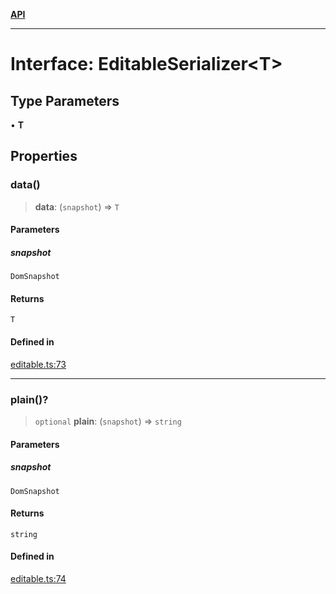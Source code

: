 [**API**](../API.md)

***

# Interface: EditableSerializer\<T\>

## Type Parameters

• **T**

## Properties

### data()

> **data**: (`snapshot`) => `T`

#### Parameters

##### snapshot

`DomSnapshot`

#### Returns

`T`

#### Defined in

[editable.ts:73](https://github.com/inokawa/edix/blob/f7ddd3cd390de3a5397595ebddd00493dee1ed65/src/core/editable.ts#L73)

***

### plain()?

> `optional` **plain**: (`snapshot`) => `string`

#### Parameters

##### snapshot

`DomSnapshot`

#### Returns

`string`

#### Defined in

[editable.ts:74](https://github.com/inokawa/edix/blob/f7ddd3cd390de3a5397595ebddd00493dee1ed65/src/core/editable.ts#L74)

